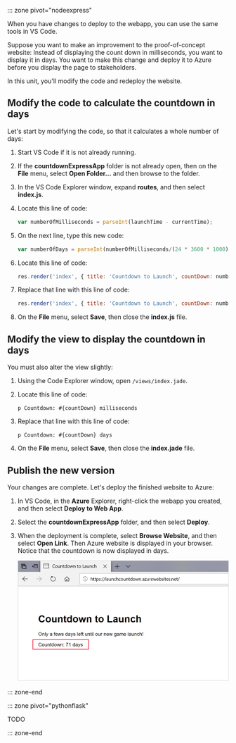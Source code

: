 ::: zone pivot="nodeexpress"

When you have changes to deploy to the webapp, you can use the same tools in VS Code.

Suppose you want to make an improvement to the proof-of-concept website: Instead of displaying the count down in milliseconds, you want to display it in days. You want to make this change and deploy it to Azure before you display the page to stakeholders.

In this unit, you'll modify the code and redeploy the website.

## Modify the code to calculate the countdown in days

Let's start by modifying the code, so that it calculates a whole number of days:

1. Start VS Code if it is not already running. 
1. If the **countdownExpressApp** folder is not already open, then on the **File** menu, select **Open Folder...** and then browse to the folder. 
1. In the VS Code Explorer window, expand **routes**, and then select **index.js**. 
1. Locate this line of code:

    ```JavaScript
    var numberOfMilliseconds = parseInt(launchTime - currentTime);
    ```

1. On the next line, type this new code:

    ```JavaScript
    var numberOfDays = parseInt(numberOfMilliseconds/(24 * 3600 * 1000));
    ```

1. Locate this line of code:

    ```JavaScript
    res.render('index', { title: 'Countdown to Launch', countDown: numberOfMilliseconds });
    ```

1. Replace that line with this line of code:

    ```JavaScript
    res.render('index', { title: 'Countdown to Launch', countDown: numberOfDays });
    ```

1. On the **File** menu, select **Save**, then close the **index.js** file.

## Modify the view to display the countdown in days

You must also alter the view slightly:

1. Using the Code Explorer window, open `/views/index.jade`.

1. Locate this line of code:

    ```jade
    p Countdown: #{countDown} milliseconds
    ```

1. Replace that line with this line of code:

    ```jade
    p Countdown: #{countDown} days
    ```

1. On the **File** menu, select **Save**, then close the **index.jade** file.

## Publish the new version

Your changes are complete. Let's deploy the finished website to Azure:

1. In VS Code, in the **Azure** Explorer, right-click the webapp you created, and then select **Deploy to Web App**.
1. Select the **countdownExpressApp** folder, and then select **Deploy**.
1. When the deployment is complete, select **Browse Website**, and then select **Open Link**. Then Azure website is displayed in your browser. Notice that the countdown is now displayed in days.

    ![Express.js website hosted in Azure](../media/7-deployed-webapp.png)

::: zone-end

::: zone pivot="pythonflask"

TODO

::: zone-end